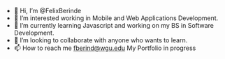 - 👋 Hi, I’m @FelixBerinde
- 👀 I’m interested working in Mobile and Web Applications Development.
- 🌱 I’m currently learning Javascript and working on my BS in Software Development.
- 💞️ I’m looking to collaborate with anyone who wants to learn.
- 📫 How to reach me fberind@wgu.edu
My Portfolio in progress
<!---
FelixBerinde/FelixBerinde is a ✨ special ✨ repository because its `README.md` (this file) appears on your GitHub profile.
You can click the Preview link to take a look at your changes.
--->
